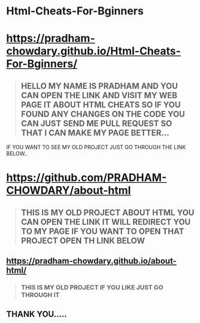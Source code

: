 # Html-Cheats-For-Bginners
# https://pradham-chowdary.github.io/Html-Cheats-For-Bginners/
>## HELLO MY NAME IS PRADHAM AND YOU CAN OPEN THE LINK AND VISIT MY WEB PAGE IT ABOUT HTML CHEATS SO IF YOU FOUND ANY CHANGES ON THE CODE YOU CAN JUST SEND ME PULL REQUEST SO THAT I CAN MAKE MY PAGE BETTER...
IF YOU WANT TO SEE MY OLD PROJECT JUST GO THROUGH THE LINK BELOW..
# https://github.com/PRADHAM-CHOWDARY/about-html
>## THIS IS MY OLD PROJECT ABOUT HTML YOU CAN OPEN THE LINK IT WILL REDIRECT YOU TO MY PAGE IF YOU WANT TO OPEN THAT PROJECT OPEN TH LINK BELOW
## https://pradham-chowdary.github.io/about-html/
>### THIS IS MY OLD PROJECT IF YOU LIKE JUST GO THROUGH IT

##                                      THANK YOU.....
